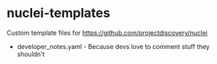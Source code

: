 # nuclei-templates

Custom template files for https://github.com/projectdiscovery/nuclei

  * developer_notes.yaml - Because devs love to comment stuff they shouldn't

